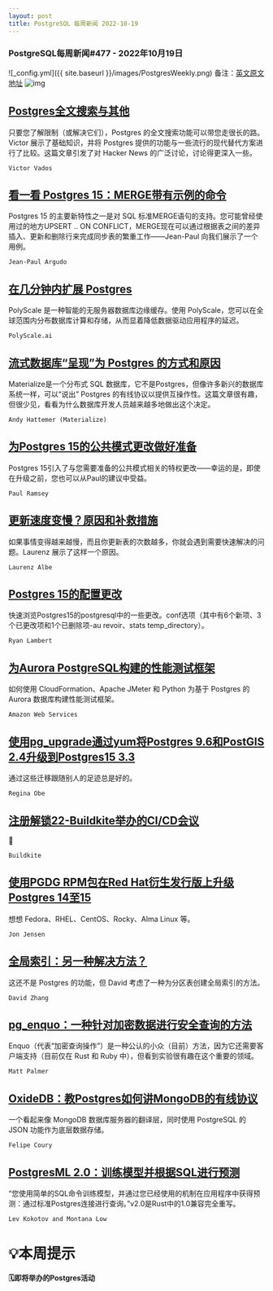 ```yaml
---
layout: post
title: PostgreSQL 每周新闻 2022-10-19
---
```

### PostgreSQL每周新闻#477 - 2022年10月19日
![_config.yml]({{ site.baseurl }}/images/PostgresWeekly.png)
备注：[英文原文地址](https://postgresweekly.com/issues/477)
![img](https://res.cloudinary.com/cpress/image/upload/c_fill,g_auto,e_trim,w_300,h_160/e_make_transparent/co_white,e_outline:7/rrkstxca0vg7e1eww6yw.jpg)
## [Postgres全文搜索与其他](https://postgresweekly.com/link/130315/web)
只要您了解限制（或解决它们），Postgres 的全文搜索功能可以带您走很长的路。Victor 展示了基础知识，并将 Postgres 提供的功能与一些流行的现代替代方案进行了比较。这篇文章引发了对 Hacker News 的广泛讨论，讨论得更深入一些。


`Victor Vados `
## [看一看 Postgres 15：MERGE带有示例的命令](https://postgresweekly.com/link/130318/web)
Postgres 15 的主要新特性之一是对 SQL 标准MERGE语句的支持。您可能曾经使用过的地方UPSERT .. ON CONFLICT，MERGE现在可以通过根据表之间的差异插入、更新和删除行来完成同步表的繁重工作——Jean-Paul 向我们展示了一个用例。


`Jean-Paul Argudo `
## [在几分钟内扩展 Postgres](https://postgresweekly.com/link/130319/web)
 PolyScale 是一种智能的无服务器数据库边缘缓存。使用 PolyScale，您可以在全球范围内分布数据库计算和存储，从而显着降低数据驱动应用程序的延迟。


`PolyScale.ai `
## [流式数据库“呈现”为 Postgres 的方式和原因](https://postgresweekly.com/link/130320/web)
Materialize是一个分布式 SQL 数据库，它不是Postgres，但像许多新兴的数据库系统一样，可以“说出” Postgres 的有线协议以提供互操作性。这篇文章很有趣，但很少见，看看为什么数据库开发人员越来越多地做出这个决定。


`Andy Hattemer (Materialize) `
## [为Postgres 15的公共模式更改做好准备](https://postgresweekly.com/link/130322/web)
Postgres 15引入了与您需要准备的公共模式相关的特权更改——幸运的是，即使在升级之前，您也可以从Paul的建议中受益。


`Paul Ramsey `
## [更新速度变慢？原因和补救措施](https://postgresweekly.com/link/130327/web)
如果事情变得越来越慢，而且你更新表的次数越多，你就会遇到需要快速解决的问题。Laurenz 展示了这样一个原因。


`Laurenz Albe `
## [Postgres 15的配置更改](https://postgresweekly.com/link/130328/web)
快速浏览Postgres15的postgresql中的一些更改。conf选项（其中有6个新项、3个已更改项和1个已删除项-au revoir、stats temp_directory）。


`Ryan Lambert `
## [为Aurora PostgreSQL构建的性能测试框架](https://postgresweekly.com/link/130329/web)
如何使用 CloudFormation、Apache JMeter 和 Python 为基于 Postgres 的 Aurora 数据库构建性能测试框架。


`Amazon Web Services `
## [使用pg_upgrade通过yum将Postgres 9.6和PostGIS 2.4升级到Postgres15 3.3](https://postgresweekly.com/link/130330/web)
通过这些迁移跟随别人的足迹总是好的。


`Regina Obe `
## [注册解锁22-Buildkite举办的CI/CD会议](https://postgresweekly.com/link/130331/web)
📅  


`Buildkite `
## [使用PGDG RPM包在Red Hat衍生发行版上升级Postgres 14至15](https://postgresweekly.com/link/130332/web)
想想 Fedora、RHEL、CentOS、Rocky、Alma Linux 等。


`Jon Jensen `
## [全局索引：另一种解决方法？](https://postgresweekly.com/link/130333/web)
这还不是 Postgres 的功能，但 David 考虑了一种为分区表创建全局索引的方法。


`David Zhang `
## [pg_enquo：一种针对加密数据进行安全查询的方法](https://postgresweekly.com/link/130336/web)
Enquo（代表“加密查询操作”）是一种公认​​的小众（目前）方法，因为它还需要客户端支持（目前仅在 Rust 和 Ruby 中），但看到实验很有趣在这个重要的领域。


`Matt Palmer `
## [OxideDB：教Postgres如何讲MongoDB的有线协议](https://postgresweekly.com/link/130338/web)
一个看起来像 MongoDB 数据库服务器的翻译层，同时使用 PostgreSQL 的 JSON 功能作为底层数据存储。


`Felipe Coury `
## [PostgresML 2.0：训练模型并根据SQL进行预测](https://postgresweekly.com/link/130339/web)
“您使用简单的SQL命令训练模型，并通过您已经使用的机制在应用程序中获得预测：通过标准Postgres连接进行查询。”v2.0是Rust中的1.0兼容完全重写。


`Lev Kokotov and Montana Low `
# 💡本周提示


**🗓即将举办的Postgres活动**
